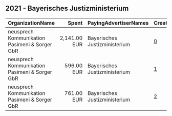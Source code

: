 ## 2021 - Bayerisches Justizministerium 
|OrganizationName|Spent|PayingAdvertiserNames|CreativeUrls|Impressions|Genders|AgeBrackets|CountryCodes|BillingAddresses|CandidateBallotInformation|
|:---|---:|:---|:---|---:|:---|:---|:---|:---|:---|
|neusprech Kommunikation Pasimeni & Sorger GbR|2,141.00 EUR|Bayerisches Justizministerium|[0](https://www.snap.com/political-ads/asset/31f884e1539259293aac9d59b66ce663c2edd3d51cfd834e704c597bc15576c5?mediaType=mp4)|966,709||18-|germany|"Wiesentalstraße 34,Nürnberg,90419,DE"||
|neusprech Kommunikation Pasimeni & Sorger GbR|596.00 EUR|Bayerisches Justizministerium|[1](https://www.snap.com/political-ads/asset/0e07449abfedca5c6968dc037cf654a959bf3596d359d5f1399d19c7a18eb011?mediaType=mp4)|219,426||18-|germany|"Wiesentalstraße 34,Nürnberg,90419,DE"||
|neusprech Kommunikation Pasimeni & Sorger GbR|761.00 EUR|Bayerisches Justizministerium|[2](https://www.snap.com/political-ads/asset/a69f66866bcddcec81976b14e1dc9e656106eb7498cce4220010d8df6899d396?mediaType=mp4)|361,429||18-|germany|"Wiesentalstraße 34,Nürnberg,90419,DE"||
